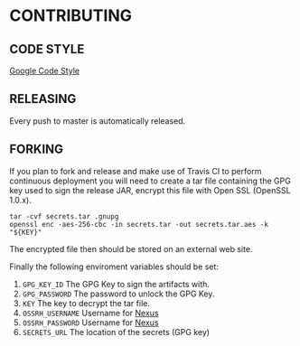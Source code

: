 CONTRIBUTING
===========

CODE STYLE
----------
[Google Code Style](https://google.github.io/styleguide/javaguide.html)


RELEASING
---------
Every push to master is automatically released.

FORKING
-------
If you plan to fork and release and make use of Travis CI to perform continuous deployment you will
need to create a tar file containing the GPG key used to sign the release JAR, encrypt this file
with Open SSL (OpenSSL 1.0.x).

    tar -cvf secrets.tar .gnupg
    openssl enc -aes-256-cbc -in secrets.tar -out secrets.tar.aes -k "${KEY}"

The encrypted file then should be stored on an external web site.

Finally the following enviroment variables should be set:

 1. `GPG_KEY_ID` The GPG Key to sign the artifacts with.
 1. `GPG_PASSWORD` The password to unlock the GPG Key.
 1. `KEY` The key to decrypt the tar file.
 1. `OSSRH_USERNAME` Username for [Nexus](https://oss.sonatype.org/)
 1. `OSSRH_PASSWORD` Username for [Nexus](https://oss.sonatype.org/)
 1. `SECRETS_URL` The location of the secrets (GPG key)
